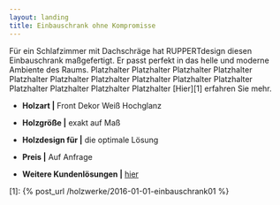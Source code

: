 ```yaml
---
layout: landing
title: Einbauschrank ohne Kompromisse
---
```


Für ein Schlafzimmer mit Dachschräge hat RUPPERTdesign diesen Einbauschrank maßgefertigt.
Er passt perfekt in das helle und moderne Ambiente des Raums.
Platzhalter Platzhalter Platzhalter Platzhalter Platzhalter Platzhalter Platzhalter
Platzhalter Platzhalter Platzhalter Platzhalter Platzhalter Platzhalter Platzhalter
[Hier][1] erfahren Sie mehr.

- **Holzart \|** Front Dekor Weiß Hochglanz
- **Holzgröße \|** exakt auf Maß
- **Holzdesign für \|** die optimale Lösung
- **Preis \|** Auf Anfrage

- **Weitere Kundenlösungen \|** <a href="{{ site.baseurl }}/holzwerke">hier</a>

[1]: {% post_url /holzwerke/2016-01-01-einbauschrank01 %}
